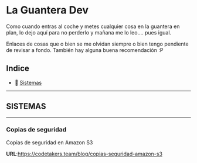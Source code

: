 # La Guantera Dev
Como cuando entras al coche y metes cualquier cosa en la guantera en plan, lo dejo aquí para no perderlo y mañana me lo leo.... pues igual.

Enlaces de cosas que o bien se me olvidan siempre o bien tengo pendiente de revisar a fondo. También hay alguna buena recomendación :P

## Indice

- 💽  [Sistemas](#-conocimientos-sistemas)

---

## <a id="-conocimientos-sistemas" /> SISTEMAS
---

### Copias de seguridad
Copias de seguridad en Amazon S3

**URL**:https://codetakers.team/blog/copias-seguridad-amazon-s3
